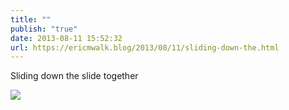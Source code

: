 ```yaml
---
title: ""
publish: "true"
date: 2013-08-11 15:52:32
url: https://ericmwalk.blog/2013/08/11/sliding-down-the.html
---
```


Sliding down the slide together

![](https://ericmwalk.blog/uploads/2022/6f81e0318c.jpg)